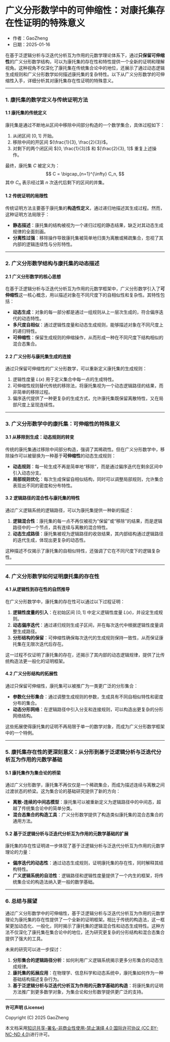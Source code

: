 # **广义分形数学中的可伸缩性：对康托集存在性证明的特殊意义**

- 作者：GaoZheng
- 日期：2025-01-16

在基于泛逻辑分析与泛迭代分析互为作用的元数学理论体系下，通过**只保留可伸缩性**的广义分形数学结构，可以为康托集的存在性和特性提供一个全新的证明和理解视角。这种视角不仅深化了康托集在传统集合论中的地位，还展示了通过动态逻辑生成规则和广义分形数学如何描述康托集的复杂特性。以下从广义分形数学的可伸缩性入手，详细分析其对康托集存在性证明的特殊意义。

---

### 1. **康托集的数学定义与传统证明方法**
#### 1.1 **康托集的传统定义**
康托集是通过不断地从区间中移除中间部分构造的一个数学集合，具体过程如下：
1. 从闭区间 $[0,1]$ 开始。
2. 移除中间的开区间 $(\frac{1}{3}, \frac{2}{3})$。
3. 对剩下的两个闭区间 $[0, \frac{1}{3}]$ 和 $[\frac{2}{3}, 1]$ 重复上述操作。

最终，康托集 $C$ 被定义为：
$$
C = \bigcap_{n=1}^{\infty} C_n,
$$
其中 $C_n$ 表示经过第 $n$ 次迭代后剩下的区间的并集。

#### 1.2 **传统证明的局限性**
传统证明方法主要基于康托集的**构造性定义**，通过递归地描述其生成过程。然而，这种证明方法局限于：
- **静态描述**：康托集的结构被视为一个递归过程的静态结果，缺乏对其动态生成规律的全面刻画。
- **分离性过强**：移除操作导致康托集被简单地归类为离散或稀疏集合，忽视了其内部的逻辑连续性与分形特性。

---

### 2. **广义分形数学结构与康托集的动态描述**
#### 2.1 **广义分形数学的核心思想**
在基于泛逻辑分析与泛迭代分析互为作用的元数学框架中，广义分形数学引入了**可伸缩性**这一核心概念，用以描述对象在不同尺度下的自相似性和复杂性。其特性包括：
- **动态生成**：对象的每一部分都是通过一组规则从上一层次生成的，符合偏序迭代的动态特性。
- **多尺度自相似**：通过逻辑性度量和动态生成规则，能够描述对象在不同尺度上的递归特性。
- **可伸缩性**：保留生成规则的伸缩操作，从而形成一种在不同尺度下结构相似的混合态集合。

#### 2.2 **广义分形与康托集生成的连接**
通过只保留可伸缩性的广义分形数学，可以重新定义康托集的生成规则：
1. 逻辑性度量 $L(x)$ 用于定义集合中每一点的生成特性。
2. 可伸缩性规则替代传统的移除法，将康托集视为一个动态逻辑路径的结果，而非简单的移除过程。
3. 偏序迭代提供了一种更复杂的生成方式，允许康托集既保留离散特性，又在局部尺度上呈现连续性。

---

### 3. **广义分形数学中的康托集：可伸缩性的特殊意义**
#### 3.1 **从移除到生成：动态规则的转变**
传统的康托集通过移除中间部分构造，强调了其稀疏性。但在广义分形数学中，移除操作可以被替换为一种基于**可伸缩性**的动态生成规则：
- **动态规则**：每一轮生成不再是简单地“移除”，而是通过偏序迭代在剩余区间中引入动态分支。
- **局部规则优化**：每次生成保留自相似结构，同时可以调整局部规则，允许集合表现出不同的密度和分布特性。

#### 3.2 **逻辑路径的混合性与康托集的特性**
通过广义逻辑系统的逻辑路径，可以为康托集提供一种新的描述：
1. **逻辑混合性**：康托集的每一点不再仅被视为“保留”或“移除”的结果，而是逻辑路径中的一个节点，具有连续与离散的混合特性。
2. **动态生成路径**：康托集被视为逻辑路径的收敛结果，其内部结构通过逻辑路径的迭代生成，体现出更复杂的动态性。

这种描述不仅揭示了康托集的自相似特性，还强调了它在不同尺度下的逻辑复杂性。

---

### 4. **广义分形数学如何证明康托集的存在性**
#### 4.1 **从逻辑性到存在性的自然推导**
在广义分形数学中，康托集的存在性可以通过以下过程证明：
1. **逻辑性度量的引入**：在初始区间 $[0,1]$ 中定义逻辑性度量 $L(x)$，并设定生成规则。
2. **动态偏序迭代**：通过递归规则生成子区间，并在每次迭代中根据逻辑性度量调整生成路径。
3. **分形结构的保留**：可伸缩性确保每次迭代的生成规则保持一致性，从而保证康托集在无限次迭代后存在。

这一过程不仅证明了康托集的存在，还揭示了其内部的动态逻辑规律，提供了比传统构造法更一般化的证明框架。

#### 4.2 **广义分形结构的拓展性**
通过只保留可伸缩性，康托集可以被推广为一类更广泛的分形集合：
- **参数化分形集合**：通过调整生成规则的参数，生成具有不同自相似特性和密度分布的集合。
- **动态分形网络**：在逻辑路径中引入分支和连接规则，可以构造出更复杂的分形网络结构。

这些拓展使得康托集的证明不再局限于单一的数学对象，而成为广义分形数学框架中的一个特例。

---

### 5. **康托集存在性的更深刻意义：从分形到基于泛逻辑分析与泛迭代分析互为作用的元数学基础**
#### 5.1 **康托集作为集合论的桥梁**
通过广义分形数学，康托集不再仅仅是一个稀疏集合，而成为描述连续与离散之间过渡状态的桥梁。这为集合论的基础研究提供了新的方向：
- **离散-连续的中间态模型**：康托集可以被重新定义为逻辑路径中的中间态，超越了传统集合论中的简单分类。
- **混合态集合的构造工具**：广义分形数学提供了构造类似康托集的混合态集合的通用方法。

#### 5.2 **基于泛逻辑分析与泛迭代分析互为作用的元数学基础的扩展**
康托集的存在性证明进一步体现了基于泛逻辑分析与泛迭代分析互为作用的元数学理论的力量：
- **偏序迭代的动态性**：通过动态生成规则，证明康托集的存在性，同时解释其结构特性。
- **广义逻辑系统的自洽性**：逻辑路径和逻辑性度量提供了一个内生的框架，将传统集合论的构造法纳入更一般的数学基础。

---

### 6. **总结与展望**
通过广义分形数学中的可伸缩性，基于泛逻辑分析与泛迭代分析互为作用的元数学理论为康托集的存在性提供了一个全新的证明框架。相比于传统的构造法，这一框架更加动态化、一般化，同时揭示了康托集的逻辑混合性和动态生成特性。这种方法不仅深化了康托集在集合论中的地位，还为研究更复杂的分形结构和混合态集合提供了强大的工具。

未来的研究可以进一步探讨：
1. **分形集合的逻辑路径分析**：如何利用广义逻辑系统揭示更多分形集合的动态生成规律。
2. **康托集的拓展应用**：在物理学、信息科学和动态系统中，康托集如何作为一种基础结构描述复杂行为。
3. **基于泛逻辑分析与泛迭代分析互为作用的元数学基础的构造**：将康托集的证明方法推广到更多数学对象，为集合论和分形数学提供更广泛的支持。

---

**许可声明 (License)**

Copyright (C) 2025 GaoZheng 

本文档采用[知识共享-署名-非商业性使用-禁止演绎 4.0 国际许可协议 (CC BY-NC-ND 4.0)](https://creativecommons.org/licenses/by-nc-nd/4.0/deed.zh-Hans)进行许可。
